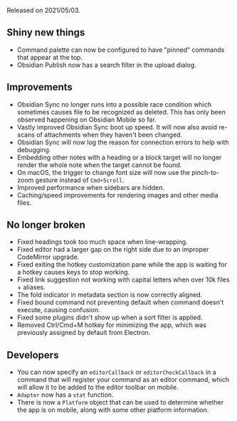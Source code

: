 Released on 2021/05/03.

## Shiny new things

- Command palette can now be configured to have "pinned" commands that appear at the top.
- Obsidian Publish now has a search filter in the upload dialog.

## Improvements

- Obsidian Sync no longer runs into a possible race condition which sometimes causes file to be recognized as deleted. This has only been observed happening on Obsidian Mobile so far.
- Vastly improved Obsidian Sync boot up speed. It will now also avoid re-scans of attachments when they haven't been changed.
- Obsidian Sync will now log the reason for connection errors to help with debugging.
- Embedding other notes with a heading or a block target will no longer render the whole note when the target cannot be found.
- On macOS, the trigger to change font size will now use the pinch-to-zoom gesture instead of `Cmd+Scroll`.
- Improved performance when sidebars are hidden.
- Caching/speed improvements for rendering images and other media files.

## No longer broken

- Fixed headings took too much space when line-wrapping.
- Fixed editor had a larger gap on the right side due to an improper CodeMirror upgrade.
- Fixed exiting the hotkey customization pane while the app is waiting for a hotkey causes keys to stop working.
- Fixed link suggestion not working with capital letters when over 10k files + aliases.
- The fold indicator in metadata section is now correctly aligned.
- Fixed bound command not preventing default when command doesn't execute, causing confusion.
- Fixed some plugins didn't show up when a sort filter is applied.
- Removed Ctrl/Cmd+M hotkey for minimizing the app, which was previously assigned by default from Electron.

## Developers

- You can now specify an `editorCallback` or `editorCheckCallback` in a command that will register your command as an editor command, which will allow it to be added to the editor toolbar on mobile.
- `Adapter` now has a `stat` function.
- There is now a `Platform` object that can be used to determine whether the app is on mobile, along with some other platform information.